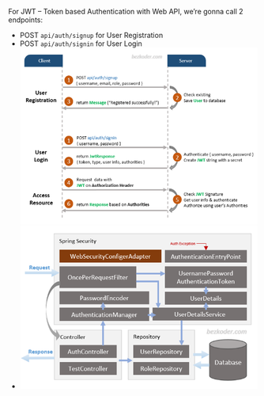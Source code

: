 
For JWT – Token based Authentication with Web API, we’re gonna call 2 endpoints:
- POST `api/auth/signup` for User Registration
- POST `api/auth/signin` for User Login
![](src/assets/images/angular-authentication1.png)
- ![](src/assets/images/angular-authentication2.png)
